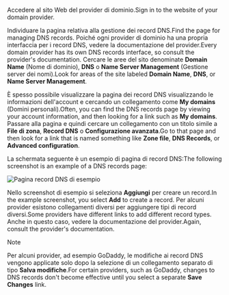 <span data-ttu-id="336a8-101">Accedere al sito Web del provider di dominio.</span><span class="sxs-lookup"><span data-stu-id="336a8-101">Sign in to the website of your domain provider.</span></span>

<span data-ttu-id="336a8-102">Individuare la pagina relativa alla gestione dei record DNS.</span><span class="sxs-lookup"><span data-stu-id="336a8-102">Find the page for managing DNS records.</span></span> <span data-ttu-id="336a8-103">Poiché ogni provider di dominio ha una propria interfaccia per i record DNS, vedere la documentazione del provider.</span><span class="sxs-lookup"><span data-stu-id="336a8-103">Every domain provider has its own DNS records interface, so consult the provider's documentation.</span></span> <span data-ttu-id="336a8-104">Cercare le aree del sito denominate **Domain Name** (Nome di dominio), **DNS** o **Name Server Management** (Gestione server dei nomi).</span><span class="sxs-lookup"><span data-stu-id="336a8-104">Look for areas of the site labeled **Domain Name**, **DNS**, or **Name Server Management**.</span></span> 

<span data-ttu-id="336a8-105">È spesso possibile visualizzare la pagina dei record DNS visualizzando le informazioni dell'account e cercando un collegamento come **My domains** (Domini personali).</span><span class="sxs-lookup"><span data-stu-id="336a8-105">Often, you can find the DNS records page by viewing your account information, and then looking for a link such as **My domains**.</span></span> <span data-ttu-id="336a8-106">Passare alla pagina e quindi cercare un collegamento con un titolo simile a **File di zona**, **Record DNS** o **Configurazione avanzata**.</span><span class="sxs-lookup"><span data-stu-id="336a8-106">Go to that page and then look for a link that is named something like **Zone file**, **DNS Records**, or **Advanced configuration**.</span></span>

<span data-ttu-id="336a8-107">La schermata seguente è un esempio di pagina di record DNS:</span><span class="sxs-lookup"><span data-stu-id="336a8-107">The following screenshot is an example of a DNS records page:</span></span>

![Pagina record DNS di esempio](./media/app-service-web-access-dns-records-no-h/example-record-ui.png)

<span data-ttu-id="336a8-109">Nello screenshot di esempio si seleziona **Aggiungi** per creare un record.</span><span class="sxs-lookup"><span data-stu-id="336a8-109">In the example screenshot, you select **Add** to create a record.</span></span> <span data-ttu-id="336a8-110">Per alcuni provider esistono collegamenti diversi per aggiungere tipi di record diversi.</span><span class="sxs-lookup"><span data-stu-id="336a8-110">Some providers have different links to add different record types.</span></span> <span data-ttu-id="336a8-111">Anche in questo caso, vedere la documentazione del provider.</span><span class="sxs-lookup"><span data-stu-id="336a8-111">Again, consult the provider's documentation.</span></span>

> [!NOTE]
> <span data-ttu-id="336a8-112">Per alcuni provider, ad esempio GoDaddy, le modifiche ai record DNS vengono applicate solo dopo la selezione di un collegamento separato di tipo **Salva modifiche**.</span><span class="sxs-lookup"><span data-stu-id="336a8-112">For certain providers, such as GoDaddy, changes to DNS records don't become effective until you select a separate **Save Changes** link.</span></span> 

